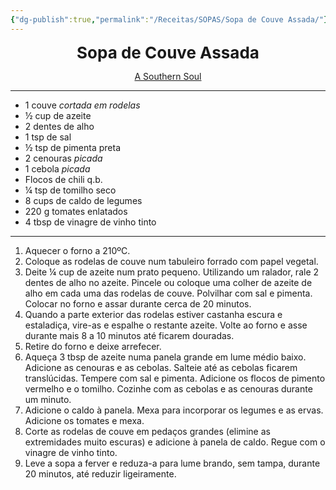 ```yaml
---
{"dg-publish":true,"permalink":"/Receitas/SOPAS/Sopa de Couve Assada/"}
---
```


<div style="text-align: center;"> <span style="font-size: 26px;"><b>Sopa de Couve Assada</b></span> </div>

<span class="center"> <center> [A Southern Soul](https://www.asouthernsoul.com/amazing-roasted-cabbage-soup/) </center></span>

---
- 1 couve *cortada em rodelas*
- ½ cup de azeite
- 2 dentes de alho
- 1 tsp de sal
- ½ tsp de pimenta preta
- 2 cenouras *picada*
- 1 cebola *picada*
- Flocos de chili q.b.
- ¼ tsp de tomilho seco
- 8 cups de caldo de legumes
- 220 g tomates enlatados
- 4 tbsp de vinagre de vinho tinto
---
1. Aquecer o forno a 210ºC.
2. Coloque as rodelas de couve num tabuleiro forrado com papel vegetal.
3. Deite ¼ cup de azeite num prato pequeno. Utilizando um ralador, rale 2 dentes de alho no azeite. Pincele ou coloque uma colher de azeite de alho em cada uma das rodelas de couve. Polvilhar com sal e pimenta. Colocar no forno e assar durante cerca de 20 minutos.
4. Quando a parte exterior das rodelas estiver castanha escura e estaladiça, vire-as e espalhe o restante azeite. Volte ao forno e asse durante mais 8 a 10 minutos até ficarem douradas.
5. Retire do forno e deixe arrefecer.
6. Aqueça 3 tbsp de azeite numa panela grande em lume médio baixo. Adicione as cenouras e as cebolas. Salteie até as cebolas ficarem translúcidas. Tempere com sal e pimenta. Adicione os flocos de pimento vermelho e o tomilho. Cozinhe com as cebolas e as cenouras durante um minuto.
7. Adicione o caldo à panela. Mexa para incorporar os legumes e as ervas. Adicione os tomates e mexa.
8. Corte as rodelas de couve em pedaços grandes (elimine as extremidades muito escuras) e adicione à panela de caldo. Regue com o vinagre de vinho tinto.
9. Leve a sopa a ferver e reduza-a para lume brando, sem tampa, durante 20 minutos, até reduzir ligeiramente.